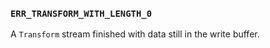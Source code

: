 ### `ERR_TRANSFORM_WITH_LENGTH_0`

A `Transform` stream finished with data still in the write buffer.

<a id="ERR_TTY_INIT_FAILED"></a>
